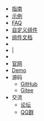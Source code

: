 * [指南]()
* [示例](examples/custom-login.md)
* [FAQ](faq/file-handle.md)
* [自定义组件](custom-components/iconify.md)
* [组件文档](https://aisuda.bce.baidu.com/amis/zh-CN/components/page)
*
* |
*
* [官网](https://owladmin.com)
* [Demo](http://demo.owladmin.com)
* 源码
    * [GitHub](https://github.com/slowlyo/owl-admin)
    * [Gitee](https://gitee.com/slowlyo/owl-admin)
* 交流
    * [论坛](https://github.com/slowlyo/owl-admin/discussions)
    * [QQ群](https://jq.qq.com/?_wv=1027&k=5La4Ir6c)
